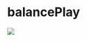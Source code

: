 # balancePlay 

<img src="https://img.shields.io/badge/HTML5-3178C6?style=flat&logo=#E34F26&logoColor=white"/>

  ## 
